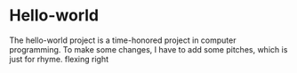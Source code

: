 # Hello-world
The hello-world project is a time-honored project in computer programming.
To make some changes, I have to add some pitches, which is just for rhyme.
flexing right
